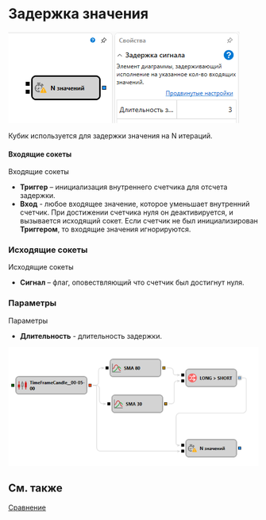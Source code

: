 # Задержка значения

![Designer Delay 00](../../../../../../images/designer_delay_00.png)

Кубик используется для задержки значения на N итераций.

#### Входящие сокеты

Входящие сокеты

- **Триггер** – инициализация внутреннего счетчика для отсчета задержки.
- **Вход** - любое входящее значение, которое уменьшает внутренний счетчик. При достижении счетчика нуля он деактивируется, и вызывается исходящий сокет. Если счетчик не был инициализирован **Триггером**, то входящие значения игнорируются.

### Исходящие сокеты

Исходящие сокеты

- **Сигнал** – флаг, оповествляющий что счетчик был достигнут нуля.

### Параметры

Параметры

- **Длительность** - длительность задержки.

![Designer Delay 01](../../../../../../images/designer_delay_01.png)

## См. также

[Сравнение](comparison.md)
